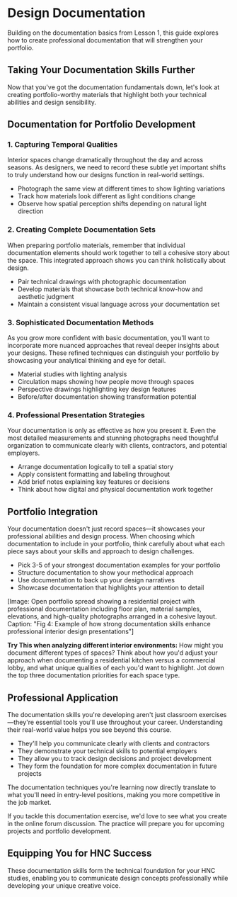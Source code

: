 # Design Documentation

Building on the documentation basics from Lesson 1, this guide explores how to create professional documentation that will strengthen your portfolio.

## Taking Your Documentation Skills Further

Now that you've got the documentation fundamentals down, let's look at creating portfolio-worthy materials that highlight both your technical abilities and design sensibility.

## Documentation for Portfolio Development

### 1. Capturing Temporal Qualities

Interior spaces change dramatically throughout the day and across seasons. As designers, we need to record these subtle yet important shifts to truly understand how our designs function in real-world settings.

- Photograph the same view at different times to show lighting variations
- Track how materials look different as light conditions change
- Observe how spatial perception shifts depending on natural light direction


### 2. Creating Complete Documentation Sets

When preparing portfolio materials, remember that individual documentation elements should work together to tell a cohesive story about the space. This integrated approach shows you can think holistically about design.

- Pair technical drawings with photographic documentation
- Develop materials that showcase both technical know-how and aesthetic judgment
- Maintain a consistent visual language across your documentation set

### 3. Sophisticated Documentation Methods

As you grow more confident with basic documentation, you'll want to incorporate more nuanced approaches that reveal deeper insights about your designs. These refined techniques can distinguish your portfolio by showcasing your analytical thinking and eye for detail.

- Material studies with lighting analysis
- Circulation maps showing how people move through spaces
- Perspective drawings highlighting key design features
- Before/after documentation showing transformation potential


### 4. Professional Presentation Strategies

Your documentation is only as effective as how you present it. Even the most detailed measurements and stunning photographs need thoughtful organization to communicate clearly with clients, contractors, and potential employers.

- Arrange documentation logically to tell a spatial story
- Apply consistent formatting and labeling throughout
- Add brief notes explaining key features or decisions
- Think about how digital and physical documentation work together

## Portfolio Integration

Your documentation doesn't just record spaces—it showcases your professional abilities and design process. When choosing which documentation to include in your portfolio, think carefully about what each piece says about your skills and approach to design challenges.

- Pick 3-5 of your strongest documentation examples for your portfolio
- Structure documentation to show your methodical approach
- Use documentation to back up your design narratives
- Showcase documentation that highlights your attention to detail

[Image: Open portfolio spread showing a residential project with professional documentation including floor plan, material samples, elevations, and high-quality photographs arranged in a cohesive layout. Caption: "Fig 4: Example of how strong documentation skills enhance professional interior design presentations"]

**Try This when analyzing different interior environments:** How might you document different types of spaces? Think about how you'd adjust your approach when documenting a residential kitchen versus a commercial lobby, and what unique qualities of each you'd want to highlight. Jot down the top three documentation priorities for each space type.

## Professional Application

The documentation skills you're developing aren't just classroom exercises—they're essential tools you'll use throughout your career. Understanding their real-world value helps you see beyond this course.

- They'll help you communicate clearly with clients and contractors
- They demonstrate your technical skills to potential employers
- They allow you to track design decisions and project development
- They form the foundation for more complex documentation in future projects

The documentation techniques you're learning now directly translate to what you'll need in entry-level positions, making you more competitive in the job market.

If you tackle this documentation exercise, we'd love to see what you create in the online forum discussion. The practice will prepare you for upcoming projects and portfolio development.

## Equipping You for HNC Success

These documentation skills form the technical foundation for your HNC studies, enabling you to communicate design concepts professionally while developing your unique creative voice.
